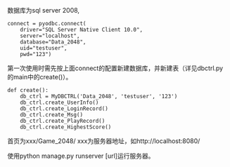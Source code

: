 数据库为sql server 2008, 
```
connect = pyodbc.connect(
    driver="SQL Server Native Client 10.0",
    server="localhost",
    database="Data_2048",
    uid="testuser",
    pwd="123")
```
第一次使用时需先按上面connect的配置新建数据库，并新建表（详见dbctrl.py的main中的create()）。
```
def create():
    db_ctrl = MyDBCTRL('Data_2048', 'testuser', '123')
    db_ctrl.create_UserInfo()
    db_ctrl.create_LoginRecord()
    db_ctrl.create_Msg()
    db_ctrl.create_PlayRecord()
    db_ctrl.create_HighestScore()
```
首页为xxx/Game_2048/
xxx为服务器地址，如http://localhost:8080/

使用python manage.py runserver [url]运行服务器。
